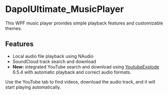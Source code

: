 # DapolUltimate_MusicPlayer

This WPF music player provides simple playback features and customizable themes.

## Features
- Local audio file playback using NAudio
- SoundCloud track search and download
- **New:** integrated YouTube search and download using [YoutubeExplode](https://github.com/Tyrrrz/YoutubeExplode) 6.5.4
  with automatic playback and correct audio formats.

Use the YouTube tab to find videos, download the audio track, and it will start playing automatically.
